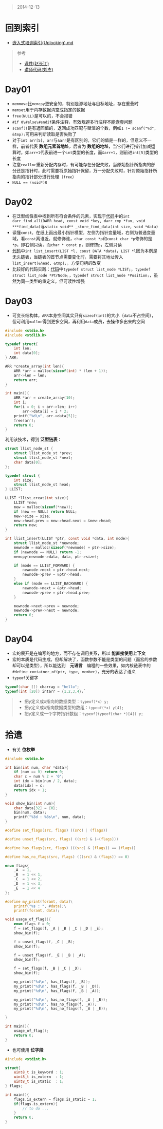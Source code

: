 > 2014-12-13

回到索引
=======
- [嵌入式培训索引(Uplooking).md](http://chinapub.duapp.com/gen_md?src=https%3A%2F%2Fgithub.com%2Fzyxstar%2Fmd_note%2Fraw%2Fmaster%2Fdocs%2FSkill%2F%25E5%25B5%258C%25E5%2585%25A5%25E5%25BC%258F%25E5%259F%25B9%25E8%25AE%25AD%25E7%25B4%25A2%25E5%25BC%2595%2528Uplooking%2529.md)

> 参考
>
> - [课件(赵长江)](https://github.com/zyxstar/md_note/tree/master/data/DataStructure)
> - [讲师代码(刘杰)](https://github.com/zyxstar/exam_c/tree/master/data_structure)


Day01
=========
- `memmove`比`memcpy`更安全的，特别是源地址与目标地址，存在重叠时
- `memset`用于内存数据清空成指定的数据
- `free(NULL)`是可以的，不会报错
- `#if 0\#else\#endif`条件注释，有效规避多行注释不能嵌套问题
- `scanf()`是有返回值的，返回成功匹配与赋值的个数，例如`1 != scanf("%d", &tmp);`可用来判断读取是否失败了
- 对于`int arr[5]`，`arr`与`&arr`是有区别的，它们的值是一样的，但意义不一样，前者代表 __数组元素首地址__，后者为 __数组的地址__，当它们进行指针加减运算时，如`arr+1`代表前进一个`int`类型的长度，而`&arr+1`，则前进`int[5]`类型的长度
- 注意`realloc`重新分配内存时，有可能存在分配失败，当原始指针所指向的部分还是指针时，此时需要将原始指针保留，万一分配失败时，针对原始指针所指向的指针部分进行处理（`free`）
- `NULL == (void*)0`


Day02
=========
- 在泛型线性表中找到所有符合条件的元素，实现于[代码](https://github.com/zyxstar/exam_c/blob/master/data_structure/darr/darr.c)中的`int darr_find_all(DARR head, const void *key, darr_cmp *fun, void ***find_data)`与`static void** _store_find_data(int size, void *data)`
- 读懂`const`，在纸上画出最小指针模型，左侧为指针变量域，右侧为普通变量域，看`const`离谁近，就修饰谁，`char const *p`和`const char *p`修饰的是`*p`，即右侧只读，而`char * const p`，则修饰`p`，左侧只读
- [代码](https://github.com/zyxstar/exam_c/blob/master/data_structure/list/list.c)中`int list_insert(LIST *l, const DATA *data)`，`LIST *l`因为本例是无头链表，当链表的首节点需要变化时，需要将其地址传入`list_insert(&head, &tmp);`，方便句柄的改变
- 比较好的代码实践：[代码](https://github.com/zyxstar/exam_c/blob/master/data_structure/list/list1/list.h)中`typedef struct list_node *LIST;`，`typedef struct list_node *PtrNode;`，`typedef struct list_node *Position;`，虽然为同一类型的重定义，但可读性增强


Day03
=========
- 可变长结构体，`ARR`本身空间其实只有`sizeof(int)`的大小（`data`不占空间），但可利用`malloc`得到更多空间，再利用`data`成员，去操作多出来的空间

<!-- run -->

```c
#include <stdio.h>
#include <stdlib.h>

typedef struct{
    int len;
    int data[0];
} ARR;

ARR *create_array(int len){
    ARR *arr = malloc(sizeof(int) * (len + 1));
    arr->len = len;
    return arr;
}

int main(){
    ARR *arr = create_array(10);
    int i;
    for(i = 0; i < arr->len; i++)
        arr->data[i] = i * 2;
    printf("%d\n", arr->data[5]);
    free(arr);
    return 0;
}

```

利用该技术，得到 __泛型链表__：

```c
struct llist_node_st {
    struct llist_node_st *prev;
    struct llist_node_st *next;
    char data[0];
};

typedef struct {
    int size;
    struct llist_node_st head;
} LLIST;

LLIST *llist_creat(int size){
    LLIST *new;
    new = malloc(sizeof(*new));
    if (new == NULL) return NULL;
    new->size = size;
    new->head.prev = new->head.next = &new->head;
    return new;
}

int llist_insert(LLIST *ptr, const void *data, int mode){
    struct llist_node_st *newnode;
    newnode = malloc(sizeof(*newnode) + ptr->size);
    if (newnode == NULL) return -1;
    memcpy(newnode->data, data, ptr->size);

    if (mode == LLIST_FORWARD) {
        newnode->next = ptr->head.next;
        newnode->prev = &ptr->head;
    }
    else if (mode == LLIST_BACKWARD) {
        newnode->next = &ptr->head;
        newnode->prev = ptr->head.prev;
    }

    newnode->next->prev = newnode;
    newnode->prev->next = newnode;
    return 0;
}
```

Day04
=========
- 宏的展开是在编写的地方，而不存在调用关系，所以 __能直接使用上下文__
- 宏的本质是代码生成，但却解决了，函数参数不能是类型的问题（而宏的参数却可以是类型），所以能达到　__元语言__　编程的一些效果，如内核链表中的`#define container_of(ptr, type, member)`，充分的表达了语义
- `typeof`关键字

```c
typeof(char []) charray = "hello";
typeof(int [20]) intarr = {1,2,3,4};`
```

> - 把y定义成x指向的数据类型：`typeof(*x) y;`
> - 把y定义成x指向数据类型的数组：`typeof(*x) y[4];`
> - 把y定义成一个字符指针数组：`typeof(typeof(char *)[4]) y;`

拾遗
===========
- 有关 __位枚举__

<!-- run -->

```c
#include <stdio.h>

int bin(int num, char *data){
    if (num == 0) return 0;
    char c = num % 2 + '0';
    int idx = bin(num / 2, data);
    data[idx] = c;
    return idx + 1;
}

void show_bin(int num){
    char data[32] = {0};
    bin(num, data);
    printf("%3d : %8s\n", num, data);
}

#define set_flags(src, flags) ((src) | (flags))

#define unset_flags(src, flags) ((src) & (~(flags)))

#define has_flags(src, flags) (((src) & (flags)) == (flags))

#define has_no_flags(src, flags) (((src) & (flags)) == 0)

enum flags{
    _A  = 1,
    _B  = 1 << 1,
    _C  = 1 << 2,
    _D  = 1 << 3,
    _E  = 1 << 4
};

#define my_print(foramt, data)\
    printf("%s : ", #data);\
    printf(foramt, data);

void usage_of_flag(){
    enum flags f = 0;
    f = set_flags(f, _A | _B | _C | _D | _E);
    show_bin(f);

    f = unset_flags(f, _C | _B);
    show_bin(f);

    f = unset_flags(f, _E | _B | _A);
    show_bin(f);

    f = set_flags(f, _B | _C | _D);
    show_bin(f);

    my_print("%d\n", has_flags(f, _B));
    my_print("%d\n", has_flags(f, _B | _D));
    my_print("%d\n", has_flags(f, _B | _A));

    my_print("%d\n", has_no_flags(f, _A | _B));
    my_print("%d\n", has_no_flags(f, _A));
    my_print("%d\n", has_no_flags(f, _A | _E));

}

int main(){
    usage_of_flag();
    return 0;
}
```

- 也可使用 __位字段__

```c
#include <stdint.h>

struct{
    uint8_t is_keyword : 1;
    uint8_t is_extern  : 1;
    uint8_t is_static  : 1;
} flags;

int main(){
    flags.is_extern = flags.is_static = 1;
    if(flags.is_extern){
        // to do ...
    }
    return 0;
}
```
